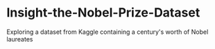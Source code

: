 # Insight-the-Nobel-Prize-Dataset
Exploring a dataset from Kaggle containing a century's worth of Nobel laureates
